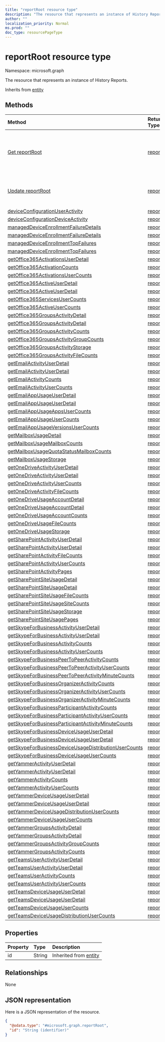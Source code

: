 ```yaml
---
title: "reportRoot resource type"
description: "The resource that represents an instance of History Reports."
author: ""
localization_priority: Normal
ms.prod: ""
doc_type: resourcePageType
---
```


# reportRoot resource type


Namespace: microsoft.graph

The resource that represents an instance of History Reports.


Inherits from [entity](../resources/entity.md)

## Methods
|Method|Return Type|Description|
|:---|:---|:---|
|[Get reportRoot](../api/reportroot-get.md)|[reportRoot](../resources/reportroot.md)|Read properties and relationships of the [reportRoot](../resources/reportroot.md) object.|
|[Update reportRoot](../api/reportroot-update.md)|[reportRoot](../resources/reportroot.md)|Update the properties of a [reportRoot](../resources/reportroot.md) object.|
|[deviceConfigurationUserActivity](../api/reportroot-deviceconfigurationuseractivity.md)|[report](../resources/report.md)||
|[deviceConfigurationDeviceActivity](../api/reportroot-deviceconfigurationdeviceactivity.md)|[report](../resources/report.md)||
|[managedDeviceEnrollmentFailureDetails](../api/reportroot-manageddeviceenrollmentfailuredetails.md)|[report](../resources/report.md)||
|[managedDeviceEnrollmentFailureDetails](../api/reportroot-manageddeviceenrollmentfailuredetails.md)|[report](../resources/report.md)||
|[managedDeviceEnrollmentTopFailures](../api/reportroot-manageddeviceenrollmenttopfailures.md)|[report](../resources/report.md)||
|[managedDeviceEnrollmentTopFailures](../api/reportroot-manageddeviceenrollmenttopfailures.md)|[report](../resources/report.md)||
|[getOffice365ActivationsUserDetail](../api/reportroot-getoffice365activationsuserdetail.md)|[report](../resources/report.md)||
|[getOffice365ActivationCounts](../api/reportroot-getoffice365activationcounts.md)|[report](../resources/report.md)||
|[getOffice365ActivationsUserCounts](../api/reportroot-getoffice365activationsusercounts.md)|[report](../resources/report.md)||
|[getOffice365ActiveUserDetail](../api/reportroot-getoffice365activeuserdetail.md)|[report](../resources/report.md)||
|[getOffice365ActiveUserDetail](../api/reportroot-getoffice365activeuserdetail.md)|[report](../resources/report.md)||
|[getOffice365ServicesUserCounts](../api/reportroot-getoffice365servicesusercounts.md)|[report](../resources/report.md)||
|[getOffice365ActiveUserCounts](../api/reportroot-getoffice365activeusercounts.md)|[report](../resources/report.md)||
|[getOffice365GroupsActivityDetail](../api/reportroot-getoffice365groupsactivitydetail.md)|[report](../resources/report.md)||
|[getOffice365GroupsActivityDetail](../api/reportroot-getoffice365groupsactivitydetail.md)|[report](../resources/report.md)||
|[getOffice365GroupsActivityCounts](../api/reportroot-getoffice365groupsactivitycounts.md)|[report](../resources/report.md)||
|[getOffice365GroupsActivityGroupCounts](../api/reportroot-getoffice365groupsactivitygroupcounts.md)|[report](../resources/report.md)||
|[getOffice365GroupsActivityStorage](../api/reportroot-getoffice365groupsactivitystorage.md)|[report](../resources/report.md)||
|[getOffice365GroupsActivityFileCounts](../api/reportroot-getoffice365groupsactivityfilecounts.md)|[report](../resources/report.md)||
|[getEmailActivityUserDetail](../api/reportroot-getemailactivityuserdetail.md)|[report](../resources/report.md)||
|[getEmailActivityUserDetail](../api/reportroot-getemailactivityuserdetail.md)|[report](../resources/report.md)||
|[getEmailActivityCounts](../api/reportroot-getemailactivitycounts.md)|[report](../resources/report.md)||
|[getEmailActivityUserCounts](../api/reportroot-getemailactivityusercounts.md)|[report](../resources/report.md)||
|[getEmailAppUsageUserDetail](../api/reportroot-getemailappusageuserdetail.md)|[report](../resources/report.md)||
|[getEmailAppUsageUserDetail](../api/reportroot-getemailappusageuserdetail.md)|[report](../resources/report.md)||
|[getEmailAppUsageAppsUserCounts](../api/reportroot-getemailappusageappsusercounts.md)|[report](../resources/report.md)||
|[getEmailAppUsageUserCounts](../api/reportroot-getemailappusageusercounts.md)|[report](../resources/report.md)||
|[getEmailAppUsageVersionsUserCounts](../api/reportroot-getemailappusageversionsusercounts.md)|[report](../resources/report.md)||
|[getMailboxUsageDetail](../api/reportroot-getmailboxusagedetail.md)|[report](../resources/report.md)||
|[getMailboxUsageMailboxCounts](../api/reportroot-getmailboxusagemailboxcounts.md)|[report](../resources/report.md)||
|[getMailboxUsageQuotaStatusMailboxCounts](../api/reportroot-getmailboxusagequotastatusmailboxcounts.md)|[report](../resources/report.md)||
|[getMailboxUsageStorage](../api/reportroot-getmailboxusagestorage.md)|[report](../resources/report.md)||
|[getOneDriveActivityUserDetail](../api/reportroot-getonedriveactivityuserdetail.md)|[report](../resources/report.md)||
|[getOneDriveActivityUserDetail](../api/reportroot-getonedriveactivityuserdetail.md)|[report](../resources/report.md)||
|[getOneDriveActivityUserCounts](../api/reportroot-getonedriveactivityusercounts.md)|[report](../resources/report.md)||
|[getOneDriveActivityFileCounts](../api/reportroot-getonedriveactivityfilecounts.md)|[report](../resources/report.md)||
|[getOneDriveUsageAccountDetail](../api/reportroot-getonedriveusageaccountdetail.md)|[report](../resources/report.md)||
|[getOneDriveUsageAccountDetail](../api/reportroot-getonedriveusageaccountdetail.md)|[report](../resources/report.md)||
|[getOneDriveUsageAccountCounts](../api/reportroot-getonedriveusageaccountcounts.md)|[report](../resources/report.md)||
|[getOneDriveUsageFileCounts](../api/reportroot-getonedriveusagefilecounts.md)|[report](../resources/report.md)||
|[getOneDriveUsageStorage](../api/reportroot-getonedriveusagestorage.md)|[report](../resources/report.md)||
|[getSharePointActivityUserDetail](../api/reportroot-getsharepointactivityuserdetail.md)|[report](../resources/report.md)||
|[getSharePointActivityUserDetail](../api/reportroot-getsharepointactivityuserdetail.md)|[report](../resources/report.md)||
|[getSharePointActivityFileCounts](../api/reportroot-getsharepointactivityfilecounts.md)|[report](../resources/report.md)||
|[getSharePointActivityUserCounts](../api/reportroot-getsharepointactivityusercounts.md)|[report](../resources/report.md)||
|[getSharePointActivityPages](../api/reportroot-getsharepointactivitypages.md)|[report](../resources/report.md)||
|[getSharePointSiteUsageDetail](../api/reportroot-getsharepointsiteusagedetail.md)|[report](../resources/report.md)||
|[getSharePointSiteUsageDetail](../api/reportroot-getsharepointsiteusagedetail.md)|[report](../resources/report.md)||
|[getSharePointSiteUsageFileCounts](../api/reportroot-getsharepointsiteusagefilecounts.md)|[report](../resources/report.md)||
|[getSharePointSiteUsageSiteCounts](../api/reportroot-getsharepointsiteusagesitecounts.md)|[report](../resources/report.md)||
|[getSharePointSiteUsageStorage](../api/reportroot-getsharepointsiteusagestorage.md)|[report](../resources/report.md)||
|[getSharePointSiteUsagePages](../api/reportroot-getsharepointsiteusagepages.md)|[report](../resources/report.md)||
|[getSkypeForBusinessActivityUserDetail](../api/reportroot-getskypeforbusinessactivityuserdetail.md)|[report](../resources/report.md)||
|[getSkypeForBusinessActivityUserDetail](../api/reportroot-getskypeforbusinessactivityuserdetail.md)|[report](../resources/report.md)||
|[getSkypeForBusinessActivityCounts](../api/reportroot-getskypeforbusinessactivitycounts.md)|[report](../resources/report.md)||
|[getSkypeForBusinessActivityUserCounts](../api/reportroot-getskypeforbusinessactivityusercounts.md)|[report](../resources/report.md)||
|[getSkypeForBusinessPeerToPeerActivityCounts](../api/reportroot-getskypeforbusinesspeertopeeractivitycounts.md)|[report](../resources/report.md)||
|[getSkypeForBusinessPeerToPeerActivityUserCounts](../api/reportroot-getskypeforbusinesspeertopeeractivityusercounts.md)|[report](../resources/report.md)||
|[getSkypeForBusinessPeerToPeerActivityMinuteCounts](../api/reportroot-getskypeforbusinesspeertopeeractivityminutecounts.md)|[report](../resources/report.md)||
|[getSkypeForBusinessOrganizerActivityCounts](../api/reportroot-getskypeforbusinessorganizeractivitycounts.md)|[report](../resources/report.md)||
|[getSkypeForBusinessOrganizerActivityUserCounts](../api/reportroot-getskypeforbusinessorganizeractivityusercounts.md)|[report](../resources/report.md)||
|[getSkypeForBusinessOrganizerActivityMinuteCounts](../api/reportroot-getskypeforbusinessorganizeractivityminutecounts.md)|[report](../resources/report.md)||
|[getSkypeForBusinessParticipantActivityCounts](../api/reportroot-getskypeforbusinessparticipantactivitycounts.md)|[report](../resources/report.md)||
|[getSkypeForBusinessParticipantActivityUserCounts](../api/reportroot-getskypeforbusinessparticipantactivityusercounts.md)|[report](../resources/report.md)||
|[getSkypeForBusinessParticipantActivityMinuteCounts](../api/reportroot-getskypeforbusinessparticipantactivityminutecounts.md)|[report](../resources/report.md)||
|[getSkypeForBusinessDeviceUsageUserDetail](../api/reportroot-getskypeforbusinessdeviceusageuserdetail.md)|[report](../resources/report.md)||
|[getSkypeForBusinessDeviceUsageUserDetail](../api/reportroot-getskypeforbusinessdeviceusageuserdetail.md)|[report](../resources/report.md)||
|[getSkypeForBusinessDeviceUsageDistributionUserCounts](../api/reportroot-getskypeforbusinessdeviceusagedistributionusercounts.md)|[report](../resources/report.md)||
|[getSkypeForBusinessDeviceUsageUserCounts](../api/reportroot-getskypeforbusinessdeviceusageusercounts.md)|[report](../resources/report.md)||
|[getYammerActivityUserDetail](../api/reportroot-getyammeractivityuserdetail.md)|[report](../resources/report.md)||
|[getYammerActivityUserDetail](../api/reportroot-getyammeractivityuserdetail.md)|[report](../resources/report.md)||
|[getYammerActivityCounts](../api/reportroot-getyammeractivitycounts.md)|[report](../resources/report.md)||
|[getYammerActivityUserCounts](../api/reportroot-getyammeractivityusercounts.md)|[report](../resources/report.md)||
|[getYammerDeviceUsageUserDetail](../api/reportroot-getyammerdeviceusageuserdetail.md)|[report](../resources/report.md)||
|[getYammerDeviceUsageUserDetail](../api/reportroot-getyammerdeviceusageuserdetail.md)|[report](../resources/report.md)||
|[getYammerDeviceUsageDistributionUserCounts](../api/reportroot-getyammerdeviceusagedistributionusercounts.md)|[report](../resources/report.md)||
|[getYammerDeviceUsageUserCounts](../api/reportroot-getyammerdeviceusageusercounts.md)|[report](../resources/report.md)||
|[getYammerGroupsActivityDetail](../api/reportroot-getyammergroupsactivitydetail.md)|[report](../resources/report.md)||
|[getYammerGroupsActivityDetail](../api/reportroot-getyammergroupsactivitydetail.md)|[report](../resources/report.md)||
|[getYammerGroupsActivityGroupCounts](../api/reportroot-getyammergroupsactivitygroupcounts.md)|[report](../resources/report.md)||
|[getYammerGroupsActivityCounts](../api/reportroot-getyammergroupsactivitycounts.md)|[report](../resources/report.md)||
|[getTeamsUserActivityUserDetail](../api/reportroot-getteamsuseractivityuserdetail.md)|[report](../resources/report.md)||
|[getTeamsUserActivityUserDetail](../api/reportroot-getteamsuseractivityuserdetail.md)|[report](../resources/report.md)||
|[getTeamsUserActivityCounts](../api/reportroot-getteamsuseractivitycounts.md)|[report](../resources/report.md)||
|[getTeamsUserActivityUserCounts](../api/reportroot-getteamsuseractivityusercounts.md)|[report](../resources/report.md)||
|[getTeamsDeviceUsageUserDetail](../api/reportroot-getteamsdeviceusageuserdetail.md)|[report](../resources/report.md)||
|[getTeamsDeviceUsageUserDetail](../api/reportroot-getteamsdeviceusageuserdetail.md)|[report](../resources/report.md)||
|[getTeamsDeviceUsageUserCounts](../api/reportroot-getteamsdeviceusageusercounts.md)|[report](../resources/report.md)||
|[getTeamsDeviceUsageDistributionUserCounts](../api/reportroot-getteamsdeviceusagedistributionusercounts.md)|[report](../resources/report.md)||

## Properties
|Property|Type|Description|
|:---|:---|:---|
|id|String| Inherited from [entity](../resources/entity.md)|

## Relationships
None

## JSON representation
Here is a JSON representation of the resource.
<!-- {
  "blockType": "resource",
  "keyProperty": "id",
  "@odata.type": "microsoft.graph.reportRoot",
  "baseType": "microsoft.graph.entity",
  "openType": false
}
-->
``` json
{
  "@odata.type": "#microsoft.graph.reportRoot",
  "id": "String (identifier)"
}
```

